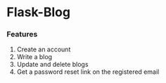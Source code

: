 # Flask-Blog
### Features
1. Create an account
2. Write a blog 
3. Update and delete blogs
4. Get a password reset link on the registered email

